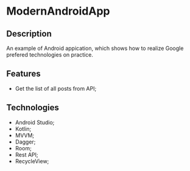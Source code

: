 # ModernAndroidApp

<h2>Description</h2>
 
An example of Android appication, which shows how to realize Google prefered technologies on practice.

<h2>Features</h2>

- Get the list of all posts from API;

<h2>Technologies</h2>

- Android Studio;
- Kotlin;
- MVVM;
- Dagger;
- Room;
- Rest API;
- RecycleView;
